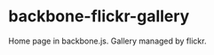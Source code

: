 backbone-flickr-gallery
=======================

Home page in backbone.js. Gallery managed by flickr. 